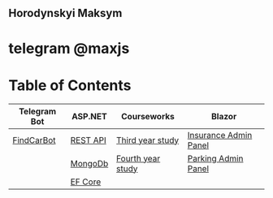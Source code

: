 ## Horodynskyi Maksym
# telegram @maxjs
# Table of Contents

Telegram Bot | ASP.NET    |Courseworks|Blazor |
------------ | -----------|-----------|-------|
[FindCarBot](https://github.com/horodynskyi/FindCarBot) |[REST API](https://github.com/horodynskyi/Parking)|[Third year study](https://github.com/horodynskyi/Insurance) |[Insurance Admin Panel](https://github.com/horodynskyi/Insurance/tree/master/src/Front-endTemplate)
||[MongoDb](https://github.com/horodynskyi/MangoWebApi)|[Fourth year study](https://github.com/horodynskyi/ExchangeForecasting)|[Parking Admin Panel](https://github.com/horodynskyi/Parking/tree/main/Parking.Client)
||[EF Core](https://github.com/horodynskyi/SkillAppAdoWebApi)||
